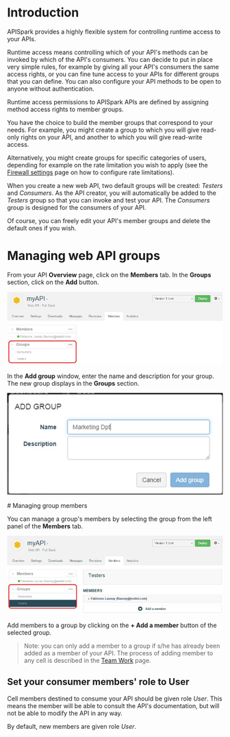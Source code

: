 # Introduction

APISpark provides a highly flexible system for controlling runtime access to your APIs.

Runtime access means controlling which of your API's methods can be invoked by which of the API's consumers. You can decide to put in place very simple rules, for example by giving all your API's consumers the same access rights, or you can fine tune access to your APIs for different groups that you can define. You can also configure your API methods to be open to anyone without authentication.

Runtime access permissions to APISpark APIs are defined by assigning method access rights to member groups.

You have the choice to build the member groups that correspond to your needs. For example, you might create a group to which you will give read-only rights on your API, and another to which you will give read-write access.

Alternatively, you might create groups for specific categories of users, depending for example on the rate limitation you wish to apply (see the [Firewall settings](technical-resources/apispark/guide/secure/firewall-settings "Firewall settings") page on how to configure rate limitations).

When you create a new web API, two default groups will be created: *Testers* and *Consumers*. As the API creator, you will automatically be added to the *Testers* group so that you can invoke and test your API. The *Consumers* group is designed for the consumers of your API.

Of course, you can freely edit your API's member groups and delete the default ones if you wish.

# Managing web API groups

From your API **Overview** page, click on the **Members** tab.
In the **Groups** section, click on the **Add** button.

![Groups section](images/01.jpg "Groups section")

In the **Add group** window, enter the name and description for your group. The new group displays in the **Groups** section.

![Add group](images/02.jpg "Add group")

# Managing group members

You can manage a group's members by selecting the group from the left panel of the **Members** tab.

![Groups section](images/04.jpg "Groups section")

Add members to a group by clicking on the **+ Add a member** button of the selected group.

> Note: you can only add a member to a group if s/he has already been added as a member of your API. The process of adding member to any cell is described in the [Team Work](technical-resources/apispark/guide/explore/team-work "Team Work") page.


## Set your consumer members' role to User

Cell members destined to consume your API should be given role *User*. This means the member will be able to consult the API's documentation, but will not be able to modify the API in any way.

By default, new members are given role *User*.
